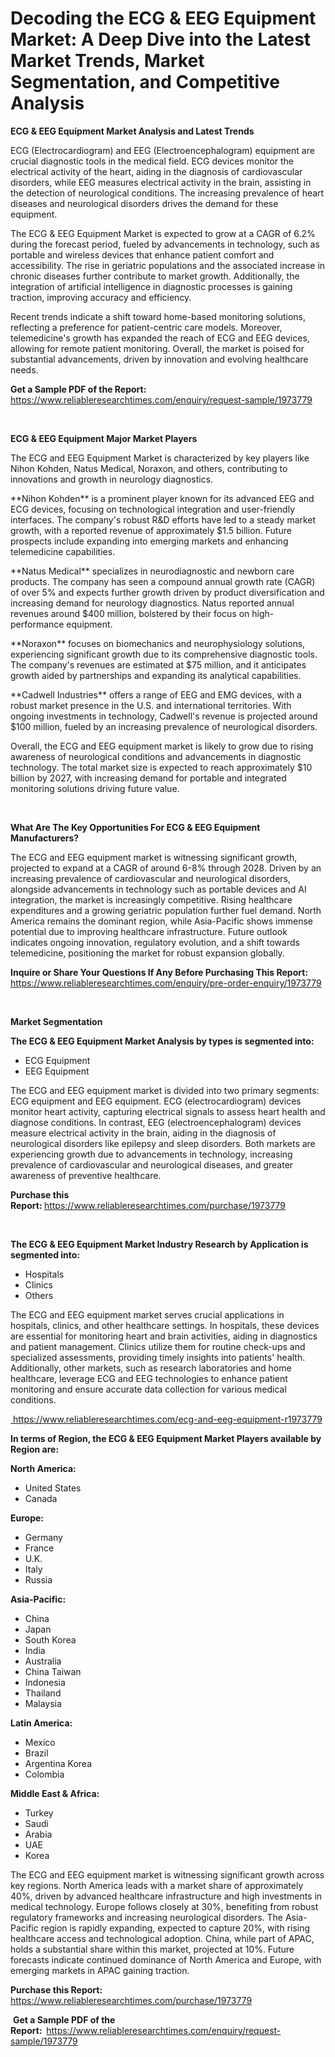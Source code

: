 <p><h1>Decoding the ECG & EEG Equipment Market: A Deep Dive into the Latest Market Trends, Market Segmentation, and Competitive Analysis</h1></p><p><strong>ECG & EEG Equipment Market Analysis and Latest Trends</strong></p>
<p><p>ECG (Electrocardiogram) and EEG (Electroencephalogram) equipment are crucial diagnostic tools in the medical field. ECG devices monitor the electrical activity of the heart, aiding in the diagnosis of cardiovascular disorders, while EEG measures electrical activity in the brain, assisting in the detection of neurological conditions. The increasing prevalence of heart diseases and neurological disorders drives the demand for these equipment.</p><p>The ECG & EEG Equipment Market is expected to grow at a CAGR of 6.2% during the forecast period, fueled by advancements in technology, such as portable and wireless devices that enhance patient comfort and accessibility. The rise in geriatric populations and the associated increase in chronic diseases further contribute to market growth. Additionally, the integration of artificial intelligence in diagnostic processes is gaining traction, improving accuracy and efficiency.</p><p>Recent trends indicate a shift toward home-based monitoring solutions, reflecting a preference for patient-centric care models. Moreover, telemedicine's growth has expanded the reach of ECG and EEG devices, allowing for remote patient monitoring. Overall, the market is poised for substantial advancements, driven by innovation and evolving healthcare needs.</p></p>
<p><strong>Get a Sample PDF of the Report:&nbsp;</strong> <a href="https://www.reliableresearchtimes.com/enquiry/request-sample/1973779?utm_campaign=2665&utm_medium=2&utm_source=Github&utm_content=ia&utm_term=16042025&utm_id=ecg-eeg-equipment">https://www.reliableresearchtimes.com/enquiry/request-sample/1973779</a></p>
<p>&nbsp;</p>
<p><strong>ECG & EEG Equipment Major Market Players</strong></p>
<p><p>The ECG and EEG Equipment Market is characterized by key players like Nihon Kohden, Natus Medical, Noraxon, and others, contributing to innovations and growth in neurology diagnostics. </p><p>**Nihon Kohden** is a prominent player known for its advanced EEG and ECG devices, focusing on technological integration and user-friendly interfaces. The company's robust R&D efforts have led to a steady market growth, with a reported revenue of approximately $1.5 billion. Future prospects include expanding into emerging markets and enhancing telemedicine capabilities.</p><p>**Natus Medical** specializes in neurodiagnostic and newborn care products. The company has seen a compound annual growth rate (CAGR) of over 5% and expects further growth driven by product diversification and increasing demand for neurology diagnostics. Natus reported annual revenues around $400 million, bolstered by their focus on high-performance equipment.</p><p>**Noraxon** focuses on biomechanics and neurophysiology solutions, experiencing significant growth due to its comprehensive diagnostic tools. The company's revenues are estimated at $75 million, and it anticipates growth aided by partnerships and expanding its analytical capabilities.</p><p>**Cadwell Industries** offers a range of EEG and EMG devices, with a robust market presence in the U.S. and international territories. With ongoing investments in technology, Cadwell's revenue is projected around $100 million, fueled by an increasing prevalence of neurological disorders.</p><p>Overall, the ECG and EEG equipment market is likely to grow due to rising awareness of neurological conditions and advancements in diagnostic technology. The total market size is expected to reach approximately $10 billion by 2027, with increasing demand for portable and integrated monitoring solutions driving future value.</p></p>
<p>&nbsp;</p>
<p><strong>What Are The Key Opportunities For ECG & EEG Equipment Manufacturers?</strong></p>
<p><p>The ECG and EEG equipment market is witnessing significant growth, projected to expand at a CAGR of around 6-8% through 2028. Driven by an increasing prevalence of cardiovascular and neurological disorders, alongside advancements in technology such as portable devices and AI integration, the market is increasingly competitive. Rising healthcare expenditures and a growing geriatric population further fuel demand. North America remains the dominant region, while Asia-Pacific shows immense potential due to improving healthcare infrastructure. Future outlook indicates ongoing innovation, regulatory evolution, and a shift towards telemedicine, positioning the market for robust expansion globally.</p></p>
<p><strong>Inquire or Share Your Questions If Any Before Purchasing This Report:</strong> <a href="https://www.reliableresearchtimes.com/enquiry/pre-order-enquiry/1973779?utm_campaign=2665&utm_medium=2&utm_source=Github&utm_content=ia&utm_term=16042025&utm_id=ecg-eeg-equipment">https://www.reliableresearchtimes.com/enquiry/pre-order-enquiry/1973779</a></p>
<p>&nbsp;</p>
<p><strong>Market Segmentation</strong></p>
<p><strong>The ECG & EEG Equipment Market Analysis by types is segmented into:</strong></p>
<p><ul><li>ECG Equipment</li><li>EEG Equipment</li></ul></p>
<p><p>The ECG and EEG equipment market is divided into two primary segments: ECG equipment and EEG equipment. ECG (electrocardiogram) devices monitor heart activity, capturing electrical signals to assess heart health and diagnose conditions. In contrast, EEG (electroencephalogram) devices measure electrical activity in the brain, aiding in the diagnosis of neurological disorders like epilepsy and sleep disorders. Both markets are experiencing growth due to advancements in technology, increasing prevalence of cardiovascular and neurological diseases, and greater awareness of preventive healthcare.</p></p>
<p><strong>Purchase this Report:&nbsp;</strong><a href="https://www.reliableresearchtimes.com/purchase/1973779?utm_campaign=2665&utm_medium=2&utm_source=Github&utm_content=ia&utm_term=16042025&utm_id=ecg-eeg-equipment">https://www.reliableresearchtimes.com/purchase/1973779</a></p>
<p>&nbsp;</p>
<p><strong>The ECG & EEG Equipment Market Industry Research by Application is segmented into:</strong></p>
<p><ul><li>Hospitals</li><li>Clinics</li><li>Others</li></ul></p>
<p><p>The ECG and EEG equipment market serves crucial applications in hospitals, clinics, and other healthcare settings. In hospitals, these devices are essential for monitoring heart and brain activities, aiding in diagnostics and patient management. Clinics utilize them for routine check-ups and specialized assessments, providing timely insights into patients' health. Additionally, other markets, such as research laboratories and home healthcare, leverage ECG and EEG technologies to enhance patient monitoring and ensure accurate data collection for various medical conditions.</p></p>
<p><a href="https://www.reliableresearchtimes.com/ecg-and-eeg-equipment-r1973779?utm_campaign=2665&utm_medium=2&utm_source=Github&utm_content=ia&utm_term=16042025&utm_id=ecg-eeg-equipment">&nbsp;https://www.reliableresearchtimes.com/ecg-and-eeg-equipment-r1973779</a></p>
<p><strong>In terms of Region, the ECG & EEG Equipment Market Players available by Region are:</strong></p>
<p>
    <p> <strong> North America: </strong>
        <ul>
            <li>United States</li>
            <li>Canada</li>
        </ul>
        </p> 
    <p> <strong> Europe: </strong>
        <ul>
            <li>Germany</li>
            <li>France</li>
            <li>U.K.</li>
            <li>Italy</li>
            <li>Russia</li>
        </ul>
        </p> 
    <p> <strong> Asia-Pacific: </strong>
        <ul>
            <li>China</li>
            <li>Japan</li>
            <li>South Korea</li>
            <li>India</li>
            <li>Australia</li>
            <li>China Taiwan</li>
            <li>Indonesia</li>
            <li>Thailand</li>
            <li>Malaysia</li>
        </ul>
        </p> 
    <p> <strong> Latin America: </strong>
        <ul>
            <li>Mexico</li>
            <li>Brazil</li>
            <li>Argentina Korea</li>
            <li>Colombia</li>
        </ul>
        </p> 
    <p> <strong> Middle East & Africa: </strong>
        <ul>
            <li>Turkey</li>
            <li>Saudi</li>
            <li>Arabia</li>
            <li>UAE</li>
            <li>Korea</li>
        </ul>
    </p>
    </p>
<p><p>The ECG and EEG equipment market is witnessing significant growth across key regions. North America leads with a market share of approximately 40%, driven by advanced healthcare infrastructure and high investments in medical technology. Europe follows closely at 30%, benefiting from robust regulatory frameworks and increasing neurological disorders. The Asia-Pacific region is rapidly expanding, expected to capture 20%, with rising healthcare access and technological adoption. China, while part of APAC, holds a substantial share within this market, projected at 10%. Future forecasts indicate continued dominance of North America and Europe, with emerging markets in APAC gaining traction.</p></p>
<p><strong>Purchase this Report: </strong><a href="https://www.reliableresearchtimes.com/purchase/1973779?utm_campaign=2665&utm_medium=2&utm_source=Github&utm_content=ia&utm_term=16042025&utm_id=ecg-eeg-equipment">https://www.reliableresearchtimes.com/purchase/1973779</a></p>
<p>&nbsp;<strong>Get a Sample PDF of the Report:&nbsp;&nbsp;</strong><a href="https://www.reliableresearchtimes.com/enquiry/request-sample/1973779?utm_campaign=2665&utm_medium=2&utm_source=Github&utm_content=ia&utm_term=16042025&utm_id=ecg-eeg-equipment">https://www.reliableresearchtimes.com/enquiry/request-sample/1973779</a></p>
<p><strong></strong></p>
<p><p></p><p></p><p></p></p>